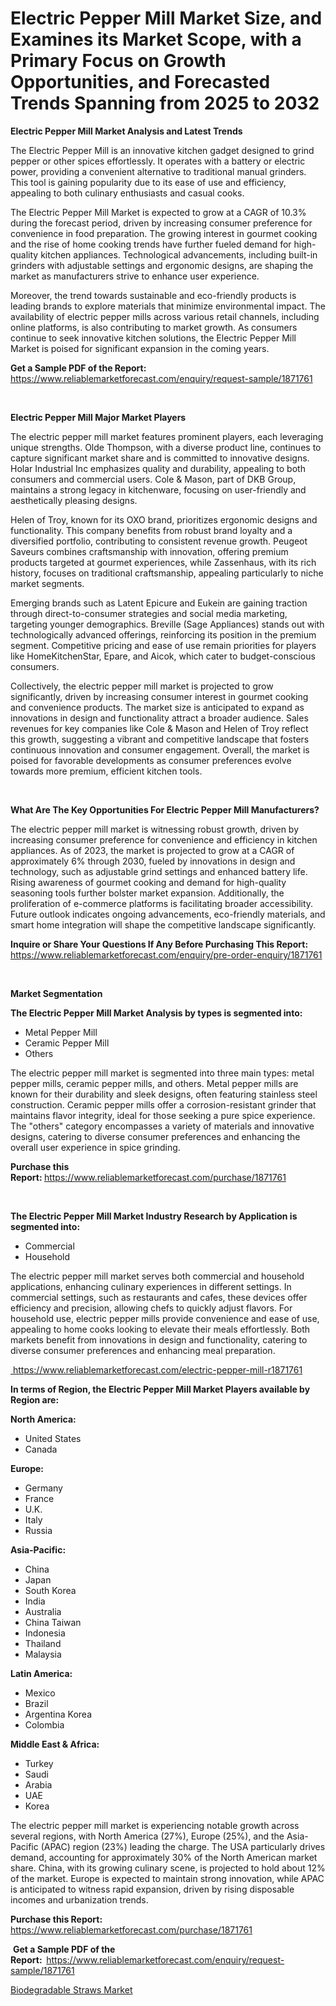<p><h1>Electric Pepper Mill Market Size, and Examines its Market Scope, with a Primary Focus on Growth Opportunities, and Forecasted Trends Spanning from 2025 to 2032</h1></p><p><strong>Electric Pepper Mill Market Analysis and Latest Trends</strong></p>
<p><p>The Electric Pepper Mill is an innovative kitchen gadget designed to grind pepper or other spices effortlessly. It operates with a battery or electric power, providing a convenient alternative to traditional manual grinders. This tool is gaining popularity due to its ease of use and efficiency, appealing to both culinary enthusiasts and casual cooks.</p><p>The Electric Pepper Mill Market is expected to grow at a CAGR of 10.3% during the forecast period, driven by increasing consumer preference for convenience in food preparation. The growing interest in gourmet cooking and the rise of home cooking trends have further fueled demand for high-quality kitchen appliances. Technological advancements, including built-in grinders with adjustable settings and ergonomic designs, are shaping the market as manufacturers strive to enhance user experience.</p><p>Moreover, the trend towards sustainable and eco-friendly products is leading brands to explore materials that minimize environmental impact. The availability of electric pepper mills across various retail channels, including online platforms, is also contributing to market growth. As consumers continue to seek innovative kitchen solutions, the Electric Pepper Mill Market is poised for significant expansion in the coming years.</p></p>
<p><strong>Get a Sample PDF of the Report:&nbsp;</strong> <a href="https://www.reliablemarketforecast.com/enquiry/request-sample/1871761?utm_campaign=1929&utm_medium=2&utm_source=Github&utm_content=ia&utm_term=05022025&utm_id=electric-pepper-mill">https://www.reliablemarketforecast.com/enquiry/request-sample/1871761</a></p>
<p>&nbsp;</p>
<p><strong>Electric Pepper Mill Major Market Players</strong></p>
<p><p>The electric pepper mill market features prominent players, each leveraging unique strengths. Olde Thompson, with a diverse product line, continues to capture significant market share and is committed to innovative designs. Holar Industrial Inc emphasizes quality and durability, appealing to both consumers and commercial users. Cole & Mason, part of DKB Group, maintains a strong legacy in kitchenware, focusing on user-friendly and aesthetically pleasing designs.</p><p>Helen of Troy, known for its OXO brand, prioritizes ergonomic designs and functionality. This company benefits from robust brand loyalty and a diversified portfolio, contributing to consistent revenue growth. Peugeot Saveurs combines craftsmanship with innovation, offering premium products targeted at gourmet experiences, while Zassenhaus, with its rich history, focuses on traditional craftsmanship, appealing particularly to niche market segments.</p><p>Emerging brands such as Latent Epicure and Eukein are gaining traction through direct-to-consumer strategies and social media marketing, targeting younger demographics. Breville (Sage Appliances) stands out with technologically advanced offerings, reinforcing its position in the premium segment. Competitive pricing and ease of use remain priorities for players like HomeKitchenStar, Epare, and Aicok, which cater to budget-conscious consumers.</p><p>Collectively, the electric pepper mill market is projected to grow significantly, driven by increasing consumer interest in gourmet cooking and convenience products. The market size is anticipated to expand as innovations in design and functionality attract a broader audience. Sales revenues for key companies like Cole & Mason and Helen of Troy reflect this growth, suggesting a vibrant and competitive landscape that fosters continuous innovation and consumer engagement. Overall, the market is poised for favorable developments as consumer preferences evolve towards more premium, efficient kitchen tools.</p></p>
<p>&nbsp;</p>
<p><strong>What Are The Key Opportunities For Electric Pepper Mill Manufacturers?</strong></p>
<p><p>The electric pepper mill market is witnessing robust growth, driven by increasing consumer preference for convenience and efficiency in kitchen appliances. As of 2023, the market is projected to grow at a CAGR of approximately 6% through 2030, fueled by innovations in design and technology, such as adjustable grind settings and enhanced battery life. Rising awareness of gourmet cooking and demand for high-quality seasoning tools further bolster market expansion. Additionally, the proliferation of e-commerce platforms is facilitating broader accessibility. Future outlook indicates ongoing advancements, eco-friendly materials, and smart home integration will shape the competitive landscape significantly.</p></p>
<p><strong>Inquire or Share Your Questions If Any Before Purchasing This Report:</strong> <a href="https://www.reliablemarketforecast.com/enquiry/pre-order-enquiry/1871761?utm_campaign=1929&utm_medium=2&utm_source=Github&utm_content=ia&utm_term=05022025&utm_id=electric-pepper-mill">https://www.reliablemarketforecast.com/enquiry/pre-order-enquiry/1871761</a></p>
<p>&nbsp;</p>
<p><strong>Market Segmentation</strong></p>
<p><strong>The Electric Pepper Mill Market Analysis by types is segmented into:</strong></p>
<p><ul><li>Metal Pepper Mill</li><li>Ceramic Pepper Mill</li><li>Others</li></ul></p>
<p><p>The electric pepper mill market is segmented into three main types: metal pepper mills, ceramic pepper mills, and others. Metal pepper mills are known for their durability and sleek designs, often featuring stainless steel construction. Ceramic pepper mills offer a corrosion-resistant grinder that maintains flavor integrity, ideal for those seeking a pure spice experience. The "others" category encompasses a variety of materials and innovative designs, catering to diverse consumer preferences and enhancing the overall user experience in spice grinding.</p></p>
<p><strong>Purchase this Report:&nbsp;</strong><a href="https://www.reliablemarketforecast.com/purchase/1871761?utm_campaign=1929&utm_medium=2&utm_source=Github&utm_content=ia&utm_term=05022025&utm_id=electric-pepper-mill">https://www.reliablemarketforecast.com/purchase/1871761</a></p>
<p>&nbsp;</p>
<p><strong>The Electric Pepper Mill Market Industry Research by Application is segmented into:</strong></p>
<p><ul><li>Commercial</li><li>Household</li></ul></p>
<p><p>The electric pepper mill market serves both commercial and household applications, enhancing culinary experiences in different settings. In commercial settings, such as restaurants and cafes, these devices offer efficiency and precision, allowing chefs to quickly adjust flavors. For household use, electric pepper mills provide convenience and ease of use, appealing to home cooks looking to elevate their meals effortlessly. Both markets benefit from innovations in design and functionality, catering to diverse consumer preferences and enhancing meal preparation.</p></p>
<p><a href="https://www.reliablemarketforecast.com/electric-pepper-mill-r1871761?utm_campaign=1929&utm_medium=2&utm_source=Github&utm_content=ia&utm_term=05022025&utm_id=electric-pepper-mill">&nbsp;https://www.reliablemarketforecast.com/electric-pepper-mill-r1871761</a></p>
<p><strong>In terms of Region, the Electric Pepper Mill Market Players available by Region are:</strong></p>
<p>
    <p> <strong> North America: </strong>
        <ul>
            <li>United States</li>
            <li>Canada</li>
        </ul>
        </p> 
    <p> <strong> Europe: </strong>
        <ul>
            <li>Germany</li>
            <li>France</li>
            <li>U.K.</li>
            <li>Italy</li>
            <li>Russia</li>
        </ul>
        </p> 
    <p> <strong> Asia-Pacific: </strong>
        <ul>
            <li>China</li>
            <li>Japan</li>
            <li>South Korea</li>
            <li>India</li>
            <li>Australia</li>
            <li>China Taiwan</li>
            <li>Indonesia</li>
            <li>Thailand</li>
            <li>Malaysia</li>
        </ul>
        </p> 
    <p> <strong> Latin America: </strong>
        <ul>
            <li>Mexico</li>
            <li>Brazil</li>
            <li>Argentina Korea</li>
            <li>Colombia</li>
        </ul>
        </p> 
    <p> <strong> Middle East & Africa: </strong>
        <ul>
            <li>Turkey</li>
            <li>Saudi</li>
            <li>Arabia</li>
            <li>UAE</li>
            <li>Korea</li>
        </ul>
    </p>
    </p>
<p><p>The electric pepper mill market is experiencing notable growth across several regions, with North America (27%), Europe (25%), and the Asia-Pacific (APAC) region (23%) leading the charge. The USA particularly drives demand, accounting for approximately 30% of the North American market share. China, with its growing culinary scene, is projected to hold about 12% of the market. Europe is expected to maintain strong innovation, while APAC is anticipated to witness rapid expansion, driven by rising disposable incomes and urbanization trends.</p></p>
<p><strong>Purchase this Report: </strong><a href="https://www.reliablemarketforecast.com/purchase/1871761?utm_campaign=1929&utm_medium=2&utm_source=Github&utm_content=ia&utm_term=05022025&utm_id=electric-pepper-mill">https://www.reliablemarketforecast.com/purchase/1871761</a></p>
<p>&nbsp;<strong>Get a Sample PDF of the Report:&nbsp;&nbsp;</strong><a href="https://www.reliablemarketforecast.com/enquiry/request-sample/1871761?utm_campaign=1929&utm_medium=2&utm_source=Github&utm_content=ia&utm_term=05022025&utm_id=electric-pepper-mill">https://www.reliablemarketforecast.com/enquiry/request-sample/1871761</a></p>
<p><strong></strong></p>
<p><p><a href="https://github.com/dringals/Market-Research-Report-List-6/blob/main/biodegradable-straws-market.md?utm_campaign=1929&utm_medium=2&utm_source=Github&utm_content=ia&utm_term=05022025&utm_id=electric-pepper-mill">Biodegradable Straws Market</a></p></p>
